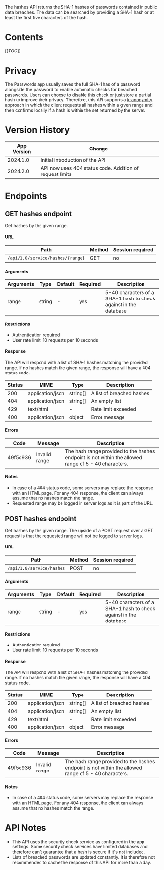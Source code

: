 The hashes API returns the SHA-1 hashes of passwords contained in public data breaches.
The data can be searched by providing a SHA-1 hash or at least the first five characters of the hash.

# Contents
[[_TOC_]]

# Privacy
The Passwords app usually saves the full SHA-1 has of a password alongside the password to enable automatic checks for breached passwords.
Users can choose to disable this check or just store a partial hash to improve their privacy.
Therefore, this API supports a [k-anonymity](https://en.wikipedia.org/wiki/K-anonymity) approach in which the client requests all hashes within a given range and then confirms locally if a hash is within the set returned by the server.

# Version History
| App Version | Change                                                   |
|-------------|----------------------------------------------------------|
| 2024.1.0    | Initial introduction of the API                          |
| 2024.2.0    | API now uses 404 status code. Addition of request limits |

# Endpoints

## GET hashes endpoint
Get hashes by the given range.

#### URL
| Path                              | Method | Session required |
|-----------------------------------|--------|------------------|
| `/api/1.0/service/hashes/{range}` | GET    | no               |

#### Arguments
| Arguments | Type   | Default | Required | Description                                                      |
|-----------|--------|---------|----------|------------------------------------------------------------------|
| range     | string | -       | yes      | 5-40 characters of a SHA-1 hash to check against in the database |

#### Restrictions
- Authentication required
- User rate limit: 10 requests per 10 seconds

#### Response
The API will respond with a list of SHA-1 hashes matching the provided range.
If no hashes match the given range, the response will have a 404 status code.

| Status | MIME             | Type     | Description               |
|--------|------------------|----------|---------------------------|
| 200    | application/json | string[] | A list of breached hashes |
| 404    | application/json | string[] | An empty list             |
| 429    | text/html        | -        | Rate limit exceeded       |
| 400    | application/json | object   | Error message             |

#### Errors
| Code     | Message       | Description                                                                                          |
|----------|---------------|------------------------------------------------------------------------------------------------------|
| 49f5c936 | Invalid range | The hash range provided to the hashes endpoint is not within the allowed range of 5 - 40 characters. |

#### Notes
- In case of a 404 status code, some servers may replace the response with an HTML page.
    For any 404 response, the client can always assume that no hashes match the range.
- Requested range may be logged in server logs as it is part of the URL.



## POST hashes endpoint
Get hashes by the given range.
The upside of a POST request over a GET request is that the requested range will not be logged to server logs.

#### URL
| Path                      | Method | Session required |
|---------------------------|--------|------------------|
| `/api/1.0/service/hashes` | POST   | no               |

#### Arguments
| Arguments | Type   | Default | Required | Description                                                      |
|-----------|--------|---------|----------|------------------------------------------------------------------|
| range     | string | -       | yes      | 5-40 characters of a SHA-1 hash to check against in the database |

#### Restrictions
- Authentication required
- User rate limit: 10 requests per 10 seconds

#### Response
The API will respond with a list of SHA-1 hashes matching the provided range.
If no hashes match the given range, the response will have a 404 status code.

| Status | MIME             | Type     | Description               |
|--------|------------------|----------|---------------------------|
| 200    | application/json | string[] | A list of breached hashes |
| 404    | application/json | string[] | An empty list             |
| 429    | text/html        | -        | Rate limit exceeded       |
| 400    | application/json | object   | Error message             |

#### Errors
| Code     | Message       | Description                                                                                          |
|----------|---------------|------------------------------------------------------------------------------------------------------|
| 49f5c936 | Invalid range | The hash range provided to the hashes endpoint is not within the allowed range of 5 - 40 characters. |

#### Notes
- In case of a 404 status code, some servers may replace the response with an HTML page.
    For any 404 response, the client can always assume that no hashes match the range.

# API Notes
- This API uses the security check service as configured in the app settings.
    Some security check services have limited databases and therefore can't guarantee that a hash is secure if it's not included.
- Lists of breached passwords are updated constantly.
    It is therefore not recommended to cache the response of this API for more than a day.